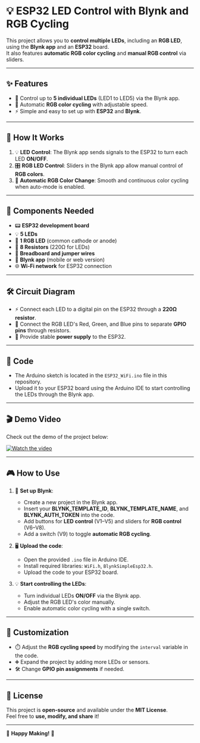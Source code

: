 # 💡 ESP32 LED Control with Blynk and RGB Cycling

This project allows you to **control multiple LEDs**, including an **RGB LED**, using the **Blynk app** and an **ESP32** board.  
It also features **automatic RGB color cycling** and **manual RGB control** via sliders.

---

## ✨ Features

- 🔵 Control up to **5 individual LEDs** (LED1 to LED5) via the Blynk app.
- 🌈 Automatic **RGB color cycling** with adjustable speed.
- ⚡ Simple and easy to set up with **ESP32** and **Blynk**.

---

## 🧠 How It Works

1. 💡 **LED Control**: The Blynk app sends signals to the ESP32 to turn each LED **ON/OFF**.
2. 🎛️ **RGB LED Control**: Sliders in the Blynk app allow manual control of **RGB colors**.
3. 🔄 **Automatic RGB Color Change**: Smooth and continuous color cycling when auto-mode is enabled.

---

## 🧰 Components Needed

- 📟 **ESP32 development board**
- 💡 **5 LEDs**
- 🌈 **1 RGB LED** (common cathode or anode)
- 🔩 **8 Resistors** (220Ω for LEDs)
- 🔌 **Breadboard and jumper wires**
- 📱 **Blynk app** (mobile or web version)
- 🌐 **Wi-Fi network** for ESP32 connection

---

## 🛠️ Circuit Diagram

- ⚡ Connect each LED to a digital pin on the ESP32 through a **220Ω resistor**.
- 🎨 Connect the RGB LED's Red, Green, and Blue pins to separate **GPIO pins** through resistors.
- 🔋 Provide stable **power supply** to the ESP32.

---

## 📜 Code

- The Arduino sketch is located in the `ESP32_WiFi.ino` file in this repository.
- Upload it to your ESP32 board using the Arduino IDE to start controlling the LEDs through the Blynk app.

---

## 🎬 Demo Video

Check out the demo of the project below:

[![Watch the video](https://img.youtube.com/vi/DCFN3LZFeBg/0.jpg)](https://youtube.com/shorts/DCFN3LZFeBg)

---

## 🎮 How to Use

1. 📲 **Set up Blynk**:
   - Create a new project in the Blynk app.
   - Insert your **BLYNK_TEMPLATE_ID**, **BLYNK_TEMPLATE_NAME**, and **BLYNK_AUTH_TOKEN** into the code.
   - Add buttons for **LED control** (V1–V5) and sliders for **RGB control** (V6–V8).
   - Add a switch (V9) to toggle **automatic RGB cycling**.

2. 🖥️ **Upload the code**:
   - Open the provided `.ino` file in Arduino IDE.
   - Install required libraries: `WiFi.h`, `BlynkSimpleEsp32.h`.
   - Upload the code to your ESP32 board.

3. 💡 **Start controlling the LEDs**:
   - Turn individual LEDs **ON/OFF** via the Blynk app.
   - Adjust the RGB LED's color manually.
   - Enable automatic color cycling with a single switch.

---

## 🎨 Customization

- ⏱️ Adjust the **RGB cycling speed** by modifying the `interval` variable in the code.
- ➕ Expand the project by adding more LEDs or sensors.
- 🛠️ Change **GPIO pin assignments** if needed.

---

## 📄 License

This project is **open-source** and available under the **MIT License**.  
Feel free to **use, modify, and share** it!

---

🌟 **Happy Making!** 🌟
